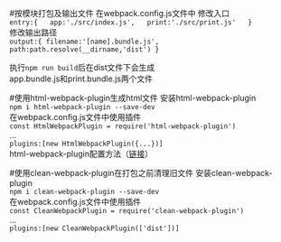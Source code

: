 #按模块打包及输出文件
在webpack.config.js文件中 修改入口  
`
entry:{  
  app:'./src/index.js',  
  print:'./src/print.js'  
}  
`  
修改输出路径  
`output:{
  filename:'[name].bundle.js',
  path:path.resolve(__dirname,'dist')
}`    

执行`npm run build`后在dist文件下会生成  
app.bundle.js和print.bundle.js两个文件  
  
#使用html-webpack-plugin生成html文件
安装html-webpack-plugin  
`npm i html-webpack-plugin --save-dev`  
在webpack.config.js文件中使用插件  
`const HtmlWebpackPlugin = require('html-webpack-plugin')`  
...  
`plugins:[new HtmlWebpackPlugin({...})]`  
html-webpack-plugin配置方法（[链接](https://blog.csdn.net/kaitiren/article/details/38513715)）  
  
#使用clean-webpack-plugin在打包之前清理旧文件
安装clean-webpack-plugin  
`npm i clean-webpack-plugin --save-dev`  
在webpack.config.js文件中使用插件  
`const CleanWebpackPlugin = require('clean-webpack-plugin')`  
...  
`plugins:[new CleanWebpackPlugin(['dist'])]`